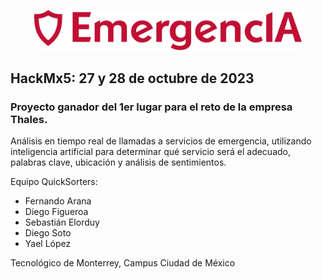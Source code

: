 <p align="center">
  <img width="85%" src="/web/static/svg/logo_red.svg" alt="EmergencIA">
</p>

## HackMx5: 27 y 28 de octubre de 2023
### Proyecto ganador del 1er lugar para el reto de la empresa Thales.

Análisis en tiempo real de llamadas a servicios de emergencia, utilizando inteligencia artificial para determinar qué servicio será el adecuado, palabras clave, ubicación y análisis de sentimientos.

Equipo QuickSorters:
- Fernando Arana
- Diego Figueroa
- Sebastián Elorduy
- Diego Soto
- Yael López

Tecnológico de Monterrey, Campus Ciudad de México

